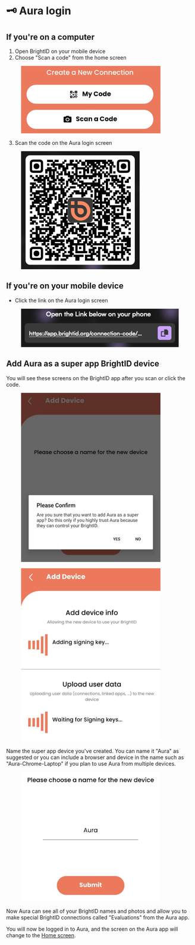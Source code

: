 # 🗝️ Aura login

## If you're on a computer

1. Open BrightID on your mobile device
2. Choose "Scan a code" from the home screen

<figure><img src="../.gitbook/assets/Scan-a-code.jpeg" alt="" width="375"><figcaption></figcaption></figure>

3. Scan the code on the Aura login screen

<figure><img src="../.gitbook/assets/BrightID-Aura-Code.png" alt=""><figcaption></figcaption></figure>

## If you're on your mobile device

* Click the link on the Aura login screen

<figure><img src="../.gitbook/assets/Clink-Aura-BrightID-link.png" alt=""><figcaption></figcaption></figure>

## Add Aura as a super app BrightID device

You will see these screens on the BrightID app after you scan or click the code.

<figure><img src="../.gitbook/assets/Add-super-app.jpeg" alt="" width="375"><figcaption></figcaption></figure>



<figure><img src="../.gitbook/assets/Downloading-BrightID-Data-to-Aura.jpeg" alt="" width="375"><figcaption></figcaption></figure>

Name the super app device you've created. You can name it "Aura" as suggested or you can include a browser and device in the name such as "Aura-Chrome-Laptop" if you plan to use Aura from multiple devices.

<figure><img src="../.gitbook/assets/Name-BrightID-Device.jpeg" alt="" width="375"><figcaption></figcaption></figure>

Now Aura can see all of your BrightID names and photos and allow you to make special BrightID connections called "Evaluations" from the Aura app.

You will now be logged in to Aura, and the screen on the Aura app will change to the [Home screen](../how-to-play/home-screen.md).&#x20;

